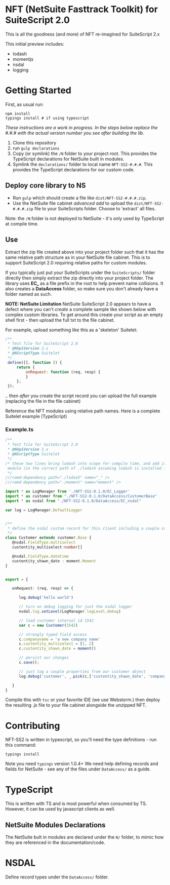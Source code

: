 NFT (NetSuite Fasttrack Toolkit) for SuiteScript 2.0
===============================================
This is all the goodness (and more) of NFT re-imagined for SuiteScript 2.x

This initial preview includes:

* lodash
* momentjs
* nsdal
* logging

# Getting Started
First, as usual run:

    npm install
    typings install # if using typescript


_These instructions are a work in progress. In the steps below replace the #.#.# with the actual version number you
see after building the lib._

1. Clone this repository
2. run `gulp declarations`
3. Copy (or symlink) the `/N` folder to your project root. This provides the TypeScript declarations
for NetSuite built in modules.
4. Symlink the `declarations/` folder to local name `NFT-SS2-#.#.#`. This provides the TypeScript declarations for
our custom code.



## Deploy core library to NS
* Run `gulp` which should create a file like  `dist/NFT-SS2-#.#.#.zip`.
* Use the NetSuite file cabinet _advanced add_ to upload the `dist/NFT-SS2-#.#.#.zip` file to your SuiteScripts folder.
Choose to 'extract' all files.

Note: the `/N` folder is not deployed to NetSuite - it's only used by TypeScript at compile time.


## Use
Extract the zip file created above into your project folder such that it has the same relative path
structure as in your NetSuite file cabinet. This is to support SuiteScript 2.0 requiring relative
paths for custom modules.

If you typically just put your SuiteScripts under the `SuiteScripts/` folder directly then simply extract
the zip directly into your project folder. The library uses **EC_** as a file prefix in the root to help prevent
name collisions. It also creates a **DataAccess** folder, so make sure you don't already have a
folder named as such.


__NOTE: NetSuite Limitation__
NetSuite SuiteScript 2.0 appears to have a defect where you can't _create_ a complete sample like
 shown below with complex custom libraries.  To get around this create your script as an empty shell
 first - then upload the full txt to the file cabinet.

 For example, upload something like this as a 'skeleton' Suitelet:

 ```javascript
 /**
  * Test file for SuiteScript 2.0
  * @NApiVersion 2.x
  * @NScriptType Suitelet
  */
  define([], function () {
      return {
          onRequest: function (req, resp) {
          }
      };
  });

````
.. then _after_ you create the script record you can upload the full example (replacing the file in the file
cabinet)


Reference the NFT modules using relative path names. Here is a complete Suitelet example (TypeScript)

### Example.ts

```typescript
/**
 * Test file for SuiteScript 2.0
 * @NApiVersion 2.x
 * @NScriptType Suitelet
 */
/* these two lines bring lodash into scope for compile time, and add it as a silent dependency of this
 module (in the correct path of ./lodash assuming lodash is installed in the same folder as this script)
 */
///<amd-dependency path="./lodash" name="_" />
///<amd-dependency path="./moment" name="moment" />

import * as LogManager from './NFT-SS2-0.1.0/EC_Logger'
import * as customer from "./NFT-SS2-0.1.0/DataAccess/CustomerBase"
import * as nsdal from "./NFT-SS2-0.1.0/DataAccess/EC_nsdal"

var log = LogManager.DefaultLogger


/**
 * define the nsdal custom record for this client including a couple custom fields
 */
class Customer extends customer.Base {
   @nsdal.FieldType.multiselect
   custentity_multiselect:number[]

   @nsdal.FieldType.datetime
   custentity_shawn_date : moment.Moment
}


export = {

   onRequest: (req, resp) => {

      log.debug('hello world')

      // turn on debug logging for just the nsdal logger
      nsdal.log.setLevel(LogManager.logLevel.debug)

      // load customer internal id 1542
      var c = new Customer(1542)

      // strongly typed field access
      c.companyname = 'a new company name'
      c.custentity_multiselect = [1, 2]
      c.custentity_shawn_date = moment()

      // persist our changes
      c.save();

      // just log a couple properties from our customer object
      log.debug('customer', _.pick(c,['custentity_shawn_date', 'companyname']))

   }
}

```

Compile this with `tsc` or your favorite IDE (we use Webstorm.) then deploy the resulting
.js file to your file cabinet alongside the unzipped NFT.

# Contributing
NFT-SS2 is written in typescript, so you'll need the type definitions - run this command:

    typings install

Note you need `typings` version 1.0.4+
We need help defining records and fields for NetSuite - see any of the files under `DataAccess/` as a
guide.


# TypeScript
This is written with TS and is most powerful when consumed by TS. However, it can be used by javascript
clients as well.

## NetSuite Modules Declarations
The NetSuite bult in modules are declared under the `N/` folder, to mimic how they
are referenced in the documentation/code.


# NSDAL
Define record types under the `DataAccess/` folder.




